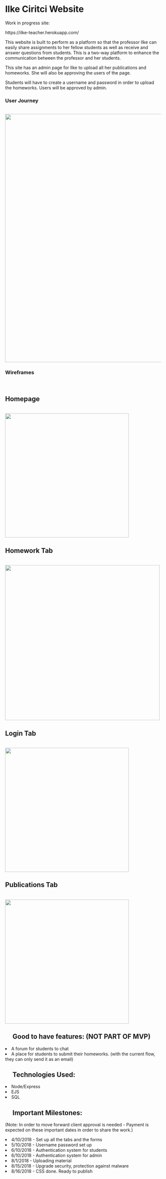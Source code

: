 
<h1>Ilke Ciritci Website</h1>

<p>Work in progress site: </p>
<p>https://ilke-teacher.herokuapp.com/</p>
<p>
This website is built to perform as a platform so that the professor Ilke can easily share assignments to her fellow students as well as receive and answer questions from students. This is a two-way platform to enhance the communication between the professor and her students.

This site has an admin page for Ilke to upload all her publications and homeworks. She will also be approving the users of the page. 

Students will have to create a username and password in order to upload the homeworks. Users will be approved by admin. 
</p>
<div>
    <p>  <h3> User Journey </h3><br>
        <img src="../master/wireframes/0userjourney.png" width="800"/>
    </p>

</div>
<div>
    <p> <h3> Wireframes</h3><br>
    <p> <h2> Homepage </h2> <br>
      <img src="../master/wireframes/1Homepage.png" width="400"/>
    </p>
    <p> <h2> Homework Tab</h2> <br>
      <img src="../master/wireframes/2Homework.png" width="500"/>
    </p>
    <p> <h2> Login Tab</h2> <br>
      <img src="../master/wireframes/3Login.png" width="400"/>
    </p>
    <p> <h2> Publications Tab</h2> <br>
      <img src="../master/wireframes/4Publications.png" width="400"/>
    </p>
</div>
<ul><h2>Good to have features: (NOT PART OF MVP)</h2></ul>
<li>A forum for students to chat</li>
<li>A place for students to submit their homeworks. (with the current flow, they can only send it as an email)</li>


<ul><h2> Technologies Used: </h2></ul>

<li> Node/Express </li>
<li> EJS </li>
<li> SQL </li>



<ul><h2> Important Milestones: </h2></ul>
<p>(Note: In order to move forward client approval is needed - Payment is expected on these important dates in order to share the work.)</p>
<li>4/10/2018 - Set up all the tabs and the forms</li>
<li>5/10/2018 - Username password set up</li>
<li>6/10/2018 - Authentication system for students</li>
<li>6/10/2018 - Authentication system for admin</li>
<li>8/1/2018 - Uploading material</li>
<li>8/15/2018 - Upgrade security, protection against malware</li>
<li>8/16/2018 - CSS done. Ready to publish</li>



